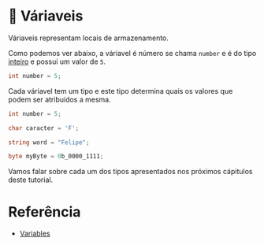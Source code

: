 # 🎲 Váriaveis

Váriaveis representam locais de armazenamento.

Como podemos ver abaixo, a váriavel é número se chama `number` e é do tipo [inteiro](https://github.com/Pampa-Devs/4starters/blob/master/Fundamentals/csharp/src/value-types.md#-tipos-de-valor#tipos-numéricos-integrais) e possui um valor de `5`.
```C#
int number = 5;
```

Cada váriavel tem um tipo e este tipo determina quais os valores que podem ser atribuidos a mesma.
```C#
int number = 5;

char caracter = 'F';

string word = "Felipe";

byte myByte = 0b_0000_1111;
```

Vamos falar sobre cada um dos tipos apresentados nos próximos cápitulos deste tutorial.

# Referência

* [Variables](https://docs.microsoft.com/en-us/dotnet/csharp/src/language-reference/language-specification/variables)